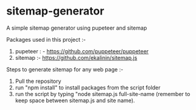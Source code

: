 # sitemap-generator

A simple sitemap generator using pupeteer and sitemap

Packages used in this project :-

1. pupeteer : - https://github.com/puppeteer/puppeteer
2. sitemap :- https://github.com/ekalinin/sitemap.js

Steps to generate sitemap for any web page :-

1. Pull the repository
2. run "npm install" to install packages from the script folder
3. run the script by typing "node sitemap.js full-site-name (remember to keep space between sitemap.js and site name).  
